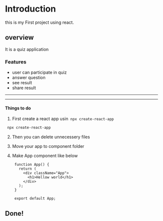 # Introduction
this is my First project using react.
## overview
It is a quiz application
### Features
- user can participate in quiz
- answer question
- see result
- share result

------------


------------


#### Things to do
1. First create a react app usin` npx create-react-app`

```bash
 npx create-react-app
```
2. Then you can delete unnecessery files
3. Move your app to component folder
4. Make App component like below

        function App() {
          return (
            <div className="App">
              <h1>Hellow world</h1>
            </div>
          );
        }
    
        export default App;
    

## Done!

